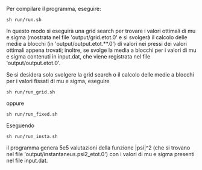 Per compilare il programma, eseguire:

	sh run/run.sh
	
In questo modo si eseguirà una grid search per trovare i valori ottimali di mu e sigma (mostrata nel file 'output/grid.etot.0'
e si svolgerà il calcolo delle medie a blocchi (in 'output/output.etot.**.0') di valori nei pressi dei valori ottimali appena trovati;
inoltre, se svolge la media a blocchi per i valori di mu e sigma contenuti in input.dat, che viene registrata nel file 'output/output.etot.0'.

Se si desidera solo svolgere la grid search o il calcolo delle medie a blocchi per i valori fissati di mu e sigma, eseguire

	sh run/run_grid.sh
oppure
	
	sh run/run_fixed.sh

Eseguendo 
	
	sh run/run_insta.sh
il programma genera 5e5 valutazioni della funzione |psi|^2 (che si trovano nel file 'output/instantaneus.psi2_etot.0')
con i valori di mu e sigma presenti nel file input.dat.
